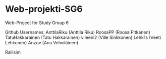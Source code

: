 # Web-projekti-SG6
Web-Project for Study Group 6


Github Usernames: AnttilaRiku (Anttila Riku)
RoosaPP (Roosa Pitkänen)
TatuHakkarainen (Tatu Hakkarainen)
vileeni2 (Ville Sinkkonen)
Lehk1s (Veeti Lehkonen)
Anzuv (Anu Vehviläinen)

Railisim
